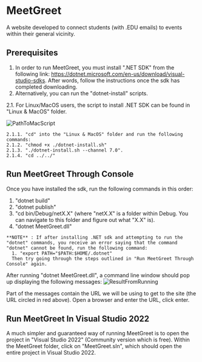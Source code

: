 # MeetGreet
A website developed to connect students (with .EDU emails) to events within their general vicinity.


## Prerequisites
1. In order to run MeetGreet, you must install ".NET SDK" from the following link: https://dotnet.microsoft.com/en-us/download/visual-studio-sdks. After words, follow the instructions once the sdk has completed downloading.
2. Alternatively, you can run the "dotnet-install" scripts.

  2.1. For Linux/MacOS users, the script to install .NET SDK can be found in "Linux & MacOS" folder.
  
  ![PathToMacScript](https://user-images.githubusercontent.com/75864631/228932990-61c6570a-dc63-41c2-8de2-d24392199139.PNG)
    
    2.1.1. "cd" into the "Linux & MacOS" folder and run the following commands:
    2.1.2. "chmod +x ./dotnet-install.sh"
    2.1.3. "./dotnet-install.sh --channel 7.0".
    2.1.4. "cd ../../"

## Run MeetGreet Through Console
Once you have installed the sdk, run the following commands in this order: 
   1. "dotnet build"
   2. "dotnet publish"
   3. "cd bin/Debug/netX.X" (where "netX.X" is a folder within Debug. You can navigate to this folder and figure out what "X.X" is).
   4. "dotnet MeetGreet.dll"
    
    **NOTE** : If after installing .NET sdk and attempting to run the "dotnet" commands, you receive an error saying that the command "dotnet" cannot be found, run the following command:
      1. "export PATH="$PATH:$HOME/.dotnet"
      Then try going through the steps outlined in "Run MeetGreet Through Console" again.
      
After running "dotnet MeetGreet.dll", a command line window should pop up displaying the following messages:
![ResultFromRunning](https://user-images.githubusercontent.com/75864631/228938385-768fc981-1500-4437-a990-1c1e98323aff.PNG)

Part of the messages contain the URL we will be using to get to the site (the URL circled in red above).
Open a browser and enter the URL, click enter.

## Run MeetGreet In Visual Studio 2022
A much simpler and guaranteed way of running MeetGreet is to open the project in "Visual Studio 2022" (Community version which is free). Within the MeetGreet folder, click on "MeetGreet.sIn", which should open the entire project in Visual Studio 2022.
